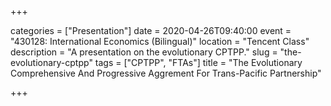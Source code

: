 +++

categories = ["Presentation"]
date = 2020-04-26T09:40:00
event = "430128: International Economics (Bilingual)"
location = "Tencent Class"
description = "A presentation on the evolutionary CPTPP."
slug = "the-evolutionary-cptpp"
tags = ["CPTPP", "FTAs"]
title = "The Evolutionary Comprehensive And Progressive Aggrement For Trans-Pacific Partnership"

+++

